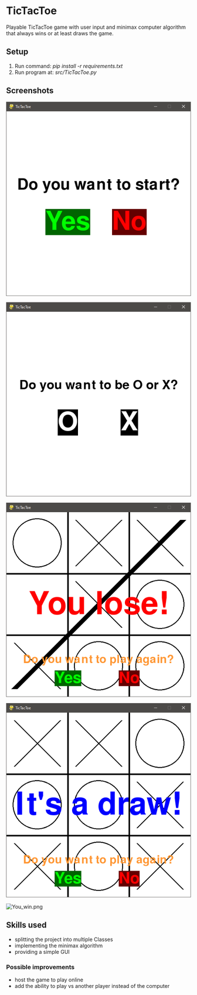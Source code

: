 # TicTacToe
Playable TicTacToe game with user input and minimax computer algorithm that always wins or at least draws the game. 

## Setup

1. Run command: *pip install -r requirements.txt*
2. Run program at: *src/TicTacToe.py*

## Screenshots
![Do_you_want_to_start.png](docs/Example_1.png "Starting window")

![Do_you_want_to_be_O_or_X.png](docs/Example_2.png "Selection of O or X")

![You_lose.png](docs/Example_3.png "Example of game lost with option to play again")

![Its_a_draw.png](docs/Example_4.png "Example of game drawn with option to play again")

![You_win.png](docs/file_not_found "Simply not possible with this algorithm, nevertheless implemented in the code")

## Skills used
- splitting the project into multiple Classes
- implementing the minimax algorithm
- providing a simple GUI

### Possible improvements
- host the game to play online
- add the ability to play vs another player instead of the computer
